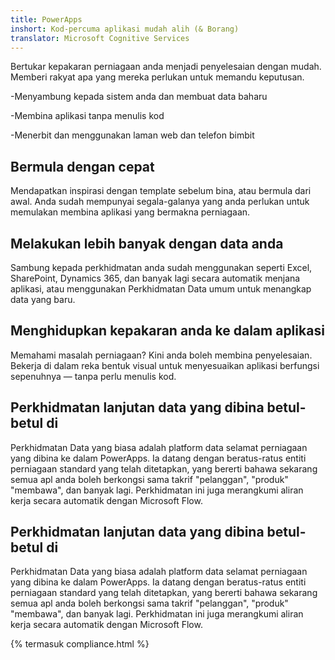 ```yaml
---
title: PowerApps
inshort: Kod-percuma aplikasi mudah alih (& Borang)
translator: Microsoft Cognitive Services
---
```


Bertukar kepakaran perniagaan anda menjadi penyelesaian dengan mudah. Memberi rakyat apa yang mereka perlukan untuk memandu keputusan.

-Menyambung kepada sistem anda dan membuat data baharu

-Membina aplikasi tanpa menulis kod

-Menerbit dan menggunakan laman web dan telefon bimbit

## Bermula dengan cepat
Mendapatkan inspirasi dengan template sebelum bina, atau bermula dari awal. Anda sudah mempunyai segala-galanya yang anda perlukan untuk memulakan membina aplikasi yang bermakna perniagaan.

## Melakukan lebih banyak dengan data anda
Sambung kepada perkhidmatan anda sudah menggunakan seperti Excel, SharePoint, Dynamics 365, dan banyak lagi secara automatik menjana aplikasi, atau menggunakan Perkhidmatan Data umum untuk menangkap data yang baru.

## Menghidupkan kepakaran anda ke dalam aplikasi
Memahami masalah perniagaan? Kini anda boleh membina penyelesaian. Bekerja di dalam reka bentuk visual untuk menyesuaikan aplikasi berfungsi sepenuhnya — tanpa perlu menulis kod.

## Perkhidmatan lanjutan data yang dibina betul-betul di
Perkhidmatan Data yang biasa adalah platform data selamat perniagaan yang dibina ke dalam PowerApps. Ia datang dengan beratus-ratus entiti perniagaan standard yang telah ditetapkan, yang bererti bahawa sekarang semua apl anda boleh berkongsi sama takrif "pelanggan", "produk" "membawa", dan banyak lagi. Perkhidmatan ini juga merangkumi aliran kerja secara automatik dengan Microsoft Flow.

## Perkhidmatan lanjutan data yang dibina betul-betul di
Perkhidmatan Data yang biasa adalah platform data selamat perniagaan yang dibina ke dalam PowerApps. Ia datang dengan beratus-ratus entiti perniagaan standard yang telah ditetapkan, yang bererti bahawa sekarang semua apl anda boleh berkongsi sama takrif "pelanggan", "produk" "membawa", dan banyak lagi. Perkhidmatan ini juga merangkumi aliran kerja secara automatik dengan Microsoft Flow.

{% termasuk compliance.html %}

